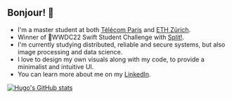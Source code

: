 ## Bonjour! 👋

<!--
- 🎓 I'm a master student at both [Télécom Paris](https://www.telecom-paris.fr/en/home) and [ETH Zürich](https://ethz.ch/en.html).
- 🌱 I'm currently studying distributed, reliable and secure systems, but also image processing and data science.
- 🎨 I love to design my own visuals along with my code, to provide a minimalist and intuitive UI.
- 👨‍💻 You can learn more about me on my [LinkedIn](https://www.linkedin.com/in/hugo-queinnec/).
-->

* I'm a master student at both [Télécom Paris](https://www.telecom-paris.fr/en/home) and [ETH Zürich](https://ethz.ch/en.html).
* Winner of WWDC22 Swift Student Challenge with [Split!](https://github.com/hugoqnc/Split).
* I'm currently studying distributed, reliable and secure systems, but also image processing and data science.
* I love to design my own visuals along with my code, to provide a minimalist and intuitive UI.
* You can learn more about me on my [LinkedIn](https://www.linkedin.com/in/hugo-queinnec/).

[![Hugo's GitHub stats](https://github-readme-stats.vercel.app/api?username=hugoqnc&hide=prs,issues&count_private=true&show_icons=true)](https://github.com/hugoqnc)
